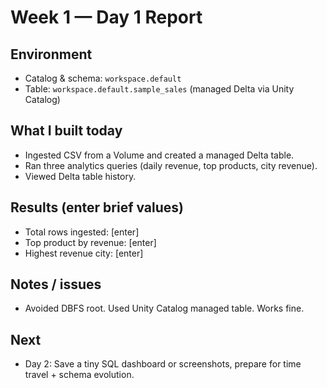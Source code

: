 # Week 1 — Day 1 Report

## Environment
- Catalog & schema: `workspace.default`
- Table: `workspace.default.sample_sales` (managed Delta via Unity Catalog)

## What I built today
- Ingested CSV from a Volume and created a managed Delta table.
- Ran three analytics queries (daily revenue, top products, city revenue).
- Viewed Delta table history.

## Results (enter brief values)
- Total rows ingested: [enter]
- Top product by revenue: [enter]
- Highest revenue city: [enter]

## Notes / issues
- Avoided DBFS root. Used Unity Catalog managed table. Works fine.

## Next
- Day 2: Save a tiny SQL dashboard or screenshots, prepare for time travel + schema evolution.
